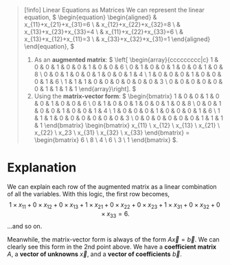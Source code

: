 > [!info] Linear Equations as Matrices
> We can represent the linear equation, $
> \begin{equation}
> \begin{aligned}
> & x_{11}+x_{21}+x_{31}=6 \\
> & x_{12}+x_{22}+x_{32}=8 \\
> & x_{13}+x_{23}+x_{33}=4 \\
> & x_{11}+x_{22}+x_{33}=6 \\
> & x_{13}+x_{12}+x_{11}=3 \\
> & x_{33}+x_{32}+x_{31}=1
> \end{aligned}
> \end{equation},
> $
> 1. As an **augmented matrix**:  $
>\left[ \begin{array}{ccccccccc|c}
> 	1 & 0 & 0 & 1 & 0 & 0 & 1 & 0 & 0 & 6 \\
> 	0 & 1 & 0 & 0 & 1 & 0 & 0 & 1 & 0 & 8 \\
> 	0 & 0 & 1 & 0 & 0 & 1 & 0 & 0 & 1 & 4 \\
> 	1 & 0 & 0 & 0 & 1 & 0 & 0 & 0 & 1 & 6 \\
> 	1 & 1 & 1 & 0 & 0 & 0 & 0 & 0 & 0 & 3 \\
> 	0 & 0 & 0 & 0 & 0 & 0 & 1 & 1 & 1 & 1
>\end{array}\right].
>$
>2. Using the **matrix-vector form**: $
>\begin{bmatrix}
>1 & 0 & 0 & 1 & 0 & 0 & 1 & 0 & 0 & 6 \\
0 & 1 & 0 & 0 & 1 & 0 & 0 & 1 & 0 & 8 \\
0 & 0 & 1 & 0 & 0 & 1 & 0 & 0 & 1 & 4 \\
1 & 0 & 0 & 0 & 1 & 0 & 0 & 0 & 1 & 6 \\
1 & 1 & 1 & 0 & 0 & 0 & 0 & 0 & 0 & 3 \\
0 & 0 & 0 & 0 & 0 & 0 & 1 & 1 & 1 & 1
\end{bmatrix}
>\begin{bmatrix}
x_{11} \\ x_{12} \\ x_{13} \\ x_{21} \\ x_{22} \\ x_23 \\ x_{31} \\ x_{32} \\ x_{33} 
\end{bmatrix}
>=
\begin{bmatrix}
6 \\ 8 \\ 4 \\ 6 \\ 3 \\ 1
>\end{bmatrix}
>$.

# Explanation
We can explain each row of the augmented matrix as a linear combination of all the variables. With this logic, the first row becomes, 
$$1 \times x_{11} + 0 \times x_{12} + 0 \times x_{13} + 1 \times x_{21} + 0 \times x_{22} + 0 \times x_{23} + 1 \times x_{31} + 0 \times x_{32} + 0 \times x_{33}=6.$$
...and so on.

Meanwhile, the matrix-vector form is always of the form $A \vec{x} = \vec{b}$. We can clearly see this form in the 2nd point above. We have a **coefficient matrix** $A$, a **vector of unknowns** $\vec{x}$, and a **vector of coefficients** $\vec{b}$.